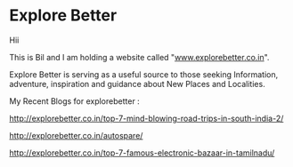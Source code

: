 # Explore Better

Hii

This is Bil and I am holding a website called "www.explorebetter.co.in".

Explore Better is serving as a useful source to those seeking Information, adventure, inspiration and guidance  about New Places and Localities.

My Recent Blogs for explorebetter :

http://explorebetter.co.in/top-7-mind-blowing-road-trips-in-south-india-2/
 
 http://explorebetter.co.in/autospare/
 
 http://explorebetter.co.in/top-7-famous-electronic-bazaar-in-tamilnadu/
